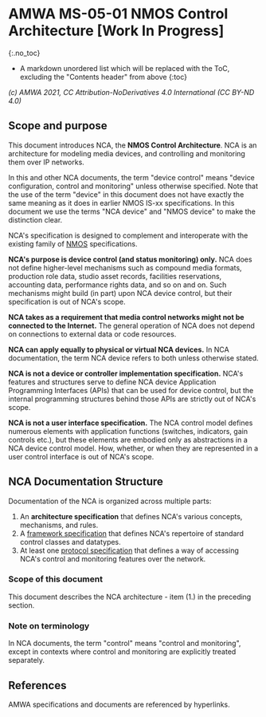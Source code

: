 # AMWA MS-05-01 NMOS Control Architecture \[Work In Progress\]

{:.no_toc}

- A markdown unordered list which will be replaced with the ToC, excluding the "Contents header" from above
{:toc}

_(c) AMWA 2021, CC Attribution-NoDerivatives 4.0 International (CC BY-ND 4.0)_

## Scope and purpose

This document introduces NCA, the **NMOS Control Architecture**. NCA is an architecture for modeling media devices, and controlling and monitoring them over IP networks.

In this and other NCA documents, the term "device control" means "device configuration, control and monitoring" unless otherwise specified. Note that the use of the term "device" in this document does not have exactly the same meaning as it does in earlier NMOS IS-xx specifications. In this document we use the terms "NCA device" and "NMOS device" to make the distinction clear.

NCA's specification is designed to complement and interoperate with the existing family of [NMOS](https://specs.amwa.tv/nmos) specifications.

**NCA's purpose is device control (and status monitoring) only.** NCA does not define higher-level mechanisms such as compound media formats, production role data, studio asset records, facilities reservations, accounting data, performance rights data, and so on and on. Such mechanisms might build (in part) upon NCA device control, but their specification is out of NCA's scope.

**NCA takes as a requirement that media control networks might not be connected to the Internet.** The general operation of NCA does not depend on connections to external data or code resources.

**NCA can apply equally to physical or virtual NCA devices.** In NCA documentation, the term NCA device refers to both unless otherwise stated.

**NCA is not a device or controller implementation specification.** NCA's features and structures serve to define NCA device Application Programming Interfaces (APIs) that can be used for device control, but the internal programming structures behind those APIs are strictly out of NCA's scope.

**NCA is not a user interface specification.** The NCA control model defines numerous elements with application functions (switches, indicators, gain controls etc.), but these elements are embodied only as abstractions in a NCA device control model. How, whether, or when they are represented in a user control interface is out of NCA's scope.

## NCA Documentation Structure

Documentation of the NCA is organized across multiple parts:

1. An **architecture specification** that defines NCA's various concepts, mechanisms, and rules.
1. A [framework specification](https://specs.amwa.tv/ms-05-02) that defines NCA's repertoire of standard control classes and datatypes.
1. At least one [protocol specification](https://specs.amwa.tv/is-12) that defines a way of accessing NCA's control and monitoring features over the network.

### Scope of this document

This document describes the NCA architecture - item (1.) in the preceding section.

### Note on terminology

In NCA documents, the term "control" means "control and monitoring", except in contexts where control and monitoring are explicitly treated separately.

## References

AMWA specifications and documents are referenced by hyperlinks.
